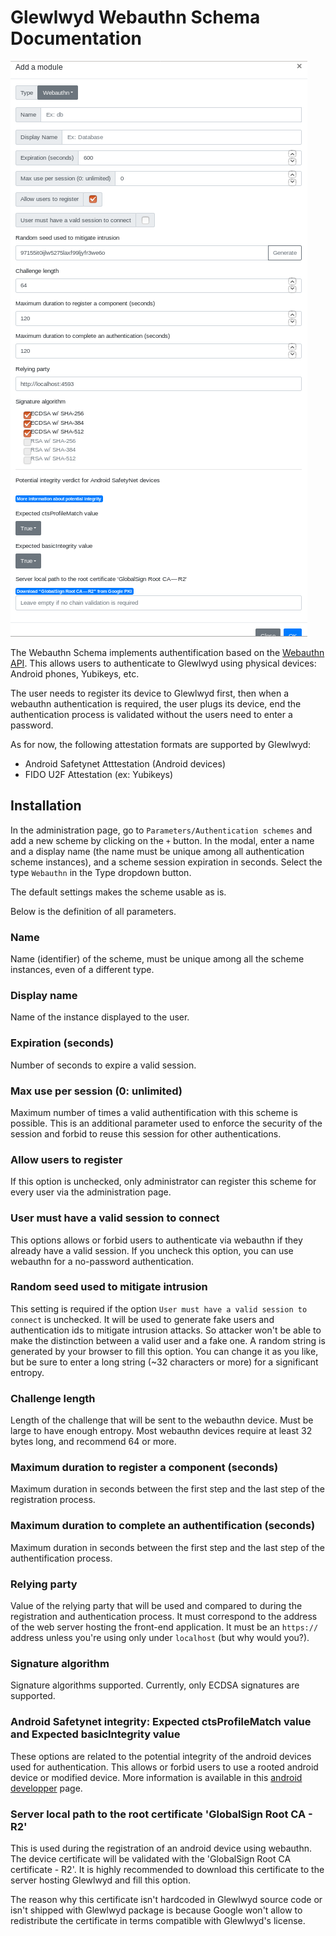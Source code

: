 # Glewlwyd Webauthn Schema Documentation

![scheme-webauthn](screenshots/scheme-webauthn.png)

The Webauthn Schema implements authentification based on the [Webauthn API](https://w3c.github.io/webauthn/). This allows users to authenticate to Glewlwyd using physical devices: Android phones, Yubikeys, etc.

The user needs to register its device to Glewlwyd first, then when a webauthn authentication is required, the user plugs its device, end the authentication process is validated without the users need to enter a password.

As for now, the following attestation formats are supported by Glewlwyd:
- Android Safetynet Atttestation (Android devices)
- FIDO U2F Attestation (ex: Yubikeys)

## Installation

In the administration page, go to `Parameters/Authentication schemes` and add a new scheme by clicking on the `+` button. In the modal, enter a name and a display name (the name must be unique among all authentication scheme instances), and a scheme session expiration in seconds.
Select the type `Webauthn` in the Type dropdown button.

The default settings makes the scheme usable as is.

Below is the definition of all parameters.

### Name

Name (identifier) of the scheme, must be unique among all the scheme instances, even of a different type.

### Display name

Name of the instance displayed to the user.

### Expiration (seconds)

Number of seconds to expire a valid session.

### Max use per session (0: unlimited)

Maximum number of times a valid authentification with this scheme is possible. This is an additional parameter used to enforce the security of the session and forbid to reuse this session for other authentications.

### Allow users to register

If this option is unchecked, only administrator can register this scheme for every user via the administration page.

### User must have a valid session to connect

This options allows or forbid users to authenticate via webauthn if they already have a valid session.
If you uncheck this option, you can use webauthn for a no-password authentication.

### Random seed used to mitigate intrusion

This setting is required if the option `User must have a valid session to connect` is unchecked. It will be used to generate fake users and authentication ids to mitigate intrusion attacks. So attacker won't be able to make the distinction between a valid user and a fake one. A random string is generated by your browser to fill this option. You can change it as you like, but be sure to enter a long string (~32 characters or more) for a significant entropy.

### Challenge length

Length of the challenge that will be sent to the webauthn device. Must be large to have enough entropy. Most webauthn devices require at least 32 bytes long, and recommend 64 or more.

### Maximum duration to register a component (seconds)

Maximum duration in seconds between the first step and the last step of the registration process.

### Maximum duration to complete an authentification (seconds)

Maximum duration in seconds between the first step and the last step of the authentification process.

### Relying party

Value of the relying party that will be used and compared to during the registration and authentication process. It must correspond to the address of the web server hosting the front-end application. It must be an `https://` address unless you're using only under `localhost` (but why would you?).

### Signature algorithm

Signature algorithms supported. Currently, only ECDSA signatures are supported.

### Android Safetynet integrity: Expected ctsProfileMatch value and Expected basicIntegrity value

These options are related to the potential integrity of the android devices used for authentication. This allows or forbid users to use a rooted android device or modified device.
More information is available in this [android developper](https://developer.android.com/training/safetynet/attestation#potential-integrity-verdicts) page.

### Server local path to the root certificate 'GlobalSign Root CA - R2'

This is used during the registration of an android device using webauthn. The device certificate will be validated with the 'GlobalSign Root CA certificate - R2'.
It is highly recommended to download this certificate to the server hosting Glewlwyd and fill this option.

The reason why this certificate isn't hardcoded in Glewlwyd source code or isn't shipped with Glewlwyd package is because Google won't allow to redistribute the certificate in terms compatible with Glewlwyd's license.
